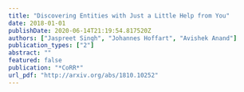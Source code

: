 ```yaml
---
title: "Discovering Entities with Just a Little Help from You"
date: 2018-01-01
publishDate: 2020-06-14T21:19:54.817520Z
authors: ["Jaspreet Singh", "Johannes Hoffart", "Avishek Anand"]
publication_types: ["2"]
abstract: ""
featured: false
publication: "*CoRR*"
url_pdf: "http://arxiv.org/abs/1810.10252"
---
```


